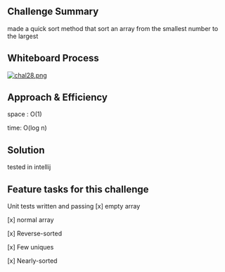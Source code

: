 ## Challenge Summary
made a quick sort method that sort an array from the smallest number to the largest


## Whiteboard Process

[![chal28.png](https://i.postimg.cc/jq900Dmb/chal28.png)](https://postimg.cc/Cdj6bxwP)

## Approach & Efficiency

space : O(1)

time: O(log n)

## Solution
tested in intellij

## Feature tasks for this challenge
Unit tests written and passing
[x] empty array

[x] normal array

[x] Reverse-sorted

[x] Few uniques

[x] Nearly-sorted